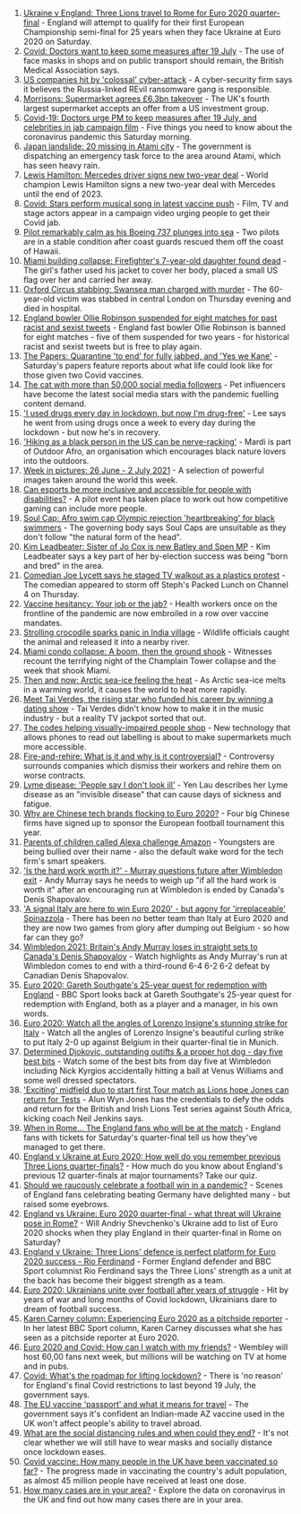 1. [Ukraine v England: Three Lions travel to Rome for Euro 2020 quarter-final](https://www.bbc.co.uk/sport/football/51198691) - England will attempt to qualify for their first European Championship semi-final for 25 years when they face Ukraine at Euro 2020 on Saturday.
2. [Covid: Doctors want to keep some measures after 19 July](https://www.bbc.co.uk/news/uk-57703959) - The use of face masks in shops and on public transport should remain, the British Medical Association says.
3. [US companies hit by 'colossal' cyber-attack](https://www.bbc.co.uk/news/world-us-canada-57703836) - A cyber-security firm says it believes the Russia-linked REvil ransomware gang is responsible.
4. [Morrisons: Supermarket agrees £6.3bn takeover](https://www.bbc.co.uk/news/business-57705253) - The UK's fourth largest supermarket accepts an offer from a US investment group.
5. [Covid-19: Doctors urge PM to keep measures after 19 July, and celebrities in jab campaign film](https://www.bbc.co.uk/news/uk-57703822) - Five things you need to know about the coronavirus pandemic this Saturday morning.
6. [Japan landslide: 20 missing in Atami city](https://www.bbc.co.uk/news/world-asia-57704967) - The government is dispatching an emergency task force to the area around Atami, which has seen heavy rain.
7. [Lewis Hamilton: Mercedes driver signs new two-year deal](https://www.bbc.co.uk/sport/formula1/57680700) - World champion Lewis Hamilton signs a new two-year deal with Mercedes until the end of 2023.
8. [Covid: Stars perform musical song in latest vaccine push](https://www.bbc.co.uk/news/uk-57702498) - Film, TV and stage actors appear in a campaign video urging people to get their Covid jab.
9. [Pilot remarkably calm as his Boeing 737 plunges into sea](https://www.bbc.co.uk/news/world-us-canada-57704138) - Two pilots are in a stable condition after coast guards rescued them off the coast of Hawaii.
10. [Miami building collapse: Firefighter's 7-year-old daughter found dead](https://www.bbc.co.uk/news/world-us-canada-57699656) - The girl's father used his jacket to cover her body, placed a small US flag over her and carried her away.
11. [Oxford Circus stabbing: Swansea man charged with murder](https://www.bbc.co.uk/news/uk-england-london-57705785) - The 60-year-old victim was stabbed in central London on Thursday evening and died in hospital.
12. [England bowler Ollie Robinson suspended for eight matches for past racist and sexist tweets](https://www.bbc.co.uk/sport/cricket/57697159) - England fast bowler Ollie Robinson is banned for eight matches - five of them suspended for two years - for historical racist and sexist tweets but is free to play again.
13. [The Papers: Quarantine 'to end' for fully jabbed, and 'Yes we Kane'](https://www.bbc.co.uk/news/blogs-the-papers-57703809) - Saturday's papers feature reports about what life could look like for those given two Covid vaccines.
14. [The cat with more than 50,000 social media followers](https://www.bbc.co.uk/news/world-asia-57678337) - Pet influencers have become the latest social media stars with the pandemic fuelling content demand.
15. ['I used drugs every day in lockdown, but now I'm drug-free'](https://www.bbc.co.uk/news/uk-57688961) - Lee says he went from using drugs once a week to every day during the lockdown - but now he's in recovery.
16. ['Hiking as a black person in the US can be nerve-racking'](https://www.bbc.co.uk/news/world-us-canada-57686681) - Mardi is part of Outdoor Afro, an organisation which encourages black nature lovers into the outdoors.
17. [Week in pictures: 26 June - 2 July 2021](https://www.bbc.co.uk/news/in-pictures-57680063) - A selection of powerful images taken around the world this week.
18. [Can esports be more inclusive and accessible for people with disabilities?](https://www.bbc.co.uk/news/newsbeat-57696675) - A pilot event has taken place to work out how competitive gaming can include more people.
19. [Soul Cap: Afro swim cap Olympic rejection 'heartbreaking' for black swimmers](https://www.bbc.co.uk/news/newsbeat-57688380) - The governing body says Soul Caps are unsuitable as they don't follow "the natural form of the head".
20. [Kim Leadbeater: Sister of Jo Cox is new Batley and Spen MP](https://www.bbc.co.uk/news/uk-england-leeds-57693843) - Kim Leadbeater says a key part of her by-election success was being "born and bred" in the area.
21. [Comedian Joe Lycett says he staged TV walkout as a plastics protest](https://www.bbc.co.uk/news/entertainment-arts-57699955) - The comedian appeared to storm off Steph's Packed Lunch on Channel 4 on Thursday.
22. [Vaccine hesitancy: Your job or the jab?](https://www.bbc.co.uk/news/world-us-canada-57686717) - Health workers once on the frontline of the pandemic are now embroiled in a row over vaccine mandates.
23. [Strolling crocodile sparks panic in India village](https://www.bbc.co.uk/news/world-asia-india-57691731) - Wildlife officials caught the animal and released it into a nearby river.
24. [Miami condo collapse: A boom, then the ground shook](https://www.bbc.co.uk/news/world-us-canada-57690165) - Witnesses recount the terrifying night of the Champlain Tower collapse and the week that shook Miami.
25. [Then and now: Arctic sea-ice feeling the heat](https://www.bbc.co.uk/news/science-environment-57650226) - As Arctic sea-ice melts in a warming world, it causes the world to heat more rapidly.
26. [Meet Tai Verdes, the rising star who funded his career by winning a dating show](https://www.bbc.co.uk/news/entertainment-arts-57685161) - Tai Verdes didn't know how to make it in the music industry - but a reality TV jackpot sorted that out.
27. [The codes helping visually-impaired people shop](https://www.bbc.co.uk/news/business-57679943) - New technology that allows phones to read out labelling is about to make supermarkets much more accessible.
28. [Fire-and-rehire: What is it and why is it controversial?](https://www.bbc.co.uk/news/business-57670287) - Controversy surrounds companies which dismiss their workers and rehire them on worse contracts.
29. [Lyme disease: 'People say I don't look ill'](https://www.bbc.co.uk/news/uk-scotland-glasgow-west-57693815) - Yen Lau describes her Lyme disease as an "invisible disease" that can cause days of sickness and fatigue.
30. [Why are Chinese tech brands flocking to Euro 2020?](https://www.bbc.co.uk/news/technology-57697509) - Four big Chinese firms have signed up to sponsor the European football tournament this year.
31. [Parents of children called Alexa challenge Amazon](https://www.bbc.co.uk/news/technology-57680173) - Youngsters are being bullied over their name - also the default wake word for the tech firm's smart speakers.
32. ['Is the hard work worth it?' - Murray questions future after Wimbledon exit](https://www.bbc.co.uk/sport/tennis/57703444) - Andy Murray says he needs to weigh up "if all the hard work is worth it" after an encouraging run at Wimbledon is ended by Canada's Denis Shapovalov.
33. ['A signal Italy are here to win Euro 2020' - but agony for 'irreplaceable' Spinazzola](https://www.bbc.co.uk/sport/football/57703580) - There has been no better team than Italy at Euro 2020 and they are now two games from glory after dumping out Belgium - so how far can they go?
34. [Wimbledon 2021: Britain's Andy Murray loses in straight sets to Canada's Denis Shapovalov](https://www.bbc.co.uk/sport/av/tennis/57703649) - Watch highlights as Andy Murray's run at Wimbledon comes to end with a third-round 6-4 6-2 6-2 defeat by Canadian Denis Shapovalov.
35. [Euro 2020: Gareth Southgate's 25-year quest for redemption with England](https://www.bbc.co.uk/sport/av/football/57695367) - BBC Sport looks back at Gareth Southgate's 25-year quest for redemption with England, both as a player and a manager, in his own words.
36. [Euro 2020: Watch all the angles of Lorenzo Insigne's stunning strike for Italy](https://www.bbc.co.uk/sport/av/football/57703629) - Watch all the angles of Lorenzo Insigne's beautiful curling strike to put Italy 2-0 up against Belgium in their quarter-final tie in Munich.
37. [Determined Djokovic, outstanding outifts & a proper hot dog - day five best bits](https://www.bbc.co.uk/sport/av/tennis/57702878) - Watch some of the best bits from day five at Wimbledon including Nick Kyrgios accidentally hitting a ball at Venus Williams and some well dressed spectators.
38. ['Exciting' midfield duo to start first Tour match as Lions hope Jones can return for Tests](https://www.bbc.co.uk/sport/rugby-union/57689876) - Alun Wyn Jones has the credentials to defy the odds and return for the British and Irish Lions Test series against South Africa, kicking coach Neil Jenkins says.
39. [When in Rome... The England fans who will be at the match](https://www.bbc.co.uk/news/uk-57652630) - England fans with tickets for Saturday's quarter-final tell us how they've managed to get there.
40. [England v Ukraine at Euro 2020: How well do you remember previous Three Lions quarter-finals?](https://www.bbc.co.uk/sport/football/57667397) - How much do you know about England's previous 12 quarter-finals at major tournaments? Take our quiz.
41. [Should we raucously celebrate a football win in a pandemic?](https://www.bbc.co.uk/news/uk-57664286) - Scenes of England fans celebrating beating Germany have delighted many - but raised some eyebrows.
42. [England vs Ukraine: Euro 2020 quarter-final - what threat will Ukraine pose in Rome?](https://www.bbc.co.uk/sport/football/57659833) - Will Andriy Shevchenko's Ukraine add to list of Euro 2020 shocks when they play England in their quarter-final in Rome on Saturday?
43. [England v Ukraine: Three Lions' defence is perfect platform for Euro 2020 success - Rio Ferdinand](https://www.bbc.co.uk/sport/football/57684225) - Former England defender and BBC Sport columnist Rio Ferdinand says the Three Lions' strength as a unit at the back has become their biggest strength as a team.
44. [Euro 2020: Ukrainians unite over football after years of struggle](https://www.bbc.co.uk/news/world-europe-57677177) - Hit by years of war and long months of Covid lockdown, Ukrainians dare to dream of football success.
45. [Karen Carney column: Experiencing Euro 2020 as a pitchside reporter](https://www.bbc.co.uk/sport/football/57660625) - In her latest BBC Sport column, Karen Carney discusses what she has seen as a pitchside reporter at Euro 2020.
46. [Euro 2020 and Covid: How can I watch with my friends?](https://www.bbc.co.uk/news/uk-57386719) - Wembley will host 60,00 fans next week, but millions will be watching on TV at home and in pubs.
47. [Covid: What's the roadmap for lifting lockdown?](https://www.bbc.co.uk/news/explainers-52530518) - There is 'no reason' for England's final Covid restrictions to last beyond 19 July, the government says.
48. [The EU vaccine 'passport' and what it means for travel](https://www.bbc.co.uk/news/explainers-57665765) - The government says it's confident an Indian-made AZ vaccine used in the UK won't affect people's ability to travel abroad.
49. [What are the social distancing rules and when could they end?](https://www.bbc.co.uk/news/uk-51506729) - It's not clear whether we will still have to wear masks and socially distance once lockdown eases.
50. [Covid vaccine: How many people in the UK have been vaccinated so far?](https://www.bbc.co.uk/news/health-55274833) - The progress made in vaccinating the country's adult population, as almost 45 million people have received at least one dose.
51. [How many cases are in your area?](https://www.bbc.co.uk/news/uk-51768274) - Explore the data on coronavirus in the UK and find out how many cases there are in your area.
